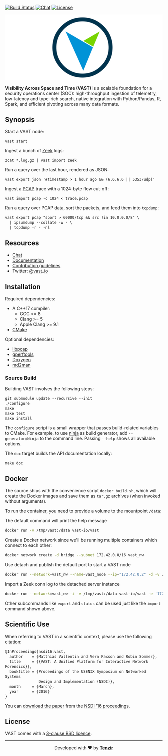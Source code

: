 [![Build Status][ci-badge]][ci-url]
[![Chat][chat-badge]][chat-url]
[![License][license-badge]][license-url]

<p align="center">
  <img src="./doc/assets/vast.svg" alt="VAST">
</p>

**Visibility Across Space and Time (VAST)** is a scalable foundation for
a security operations center (SOC): high-throughput ingestion of telemetry,
low-latency and type-rich search, native integration with Python/Pandas, R,
Spark, and efficient pivoting across many data formats. 

## Synopsis

Start a VAST node:

    vast start

Ingest a bunch of [Zeek](http://www.zeek.org) logs:

    zcat *.log.gz | vast import zeek

Run a query over the last hour, rendered as JSON:

    vast export json '#timestamp > 1 hour ago && (6.6.6.6 || 5353/udp)'

Ingest a [PCAP](https://en.wikipedia.org/wiki/Pcap) trace with a 1024-byte
flow cut-off:

    vast import pcap -c 1024 < trace.pcap

Run a query over PCAP data, sort the packets, and feed them into `tcpdump`:

    vast export pcap "sport > 60000/tcp && src !in 10.0.0.0/8" \
      | ipsumdump --collate -w - \
      | tcpdump -r - -nl

## Resources

- [Chat][chat-url]
- [Documentation][docs]
- [Contribution guidelines](CONTRIBUTING.md)
- Twitter: [@vast_io](https://twitter.com/vast_io)

## Installation

Required dependencies:

- A C++17 compiler:
  - GCC >= 8
  - Clang >= 5
  - Apple Clang >= 9.1
- [CMake](http://www.cmake.org)

Optional dependencies:

- [libpcap](http://www.tcpdump.org)
- [gperftools](http://code.google.com/p/google-perftools)
- [Doxygen](http://www.doxygen.org)
- [md2man](https://github.com/sunaku/md2man)

### Source Build

Building VAST involves the following steps:

    git submodule update --recursive --init
    ./configure
    make
    make test
    make install

The `configure` script is a small wrapper that passes build-related variables
to CMake. For example, to use [ninja](https://ninja-build.org) as build
generator, add `--generator=Ninja` to the command line. Passing `--help` shows
all available options.

The `doc` target builds the API documentation locally:

    make doc

## Docker

The source ships with the convenience script `docker_build.sh`, which will
create the Docker images and save them as `tar.gz` archives (when invoked
without arguments).

To run the container, you need to provide a volume to the mountpoint `/data`:

The default command will print the help message

``` sh
docker run -v /tmp/vast:/data vast-io/vast
```

Create a Docker network since we'll be running multiple containers which
connect to each other:

``` sh
docker network create -d bridge --subnet 172.42.0.0/16 vast_nw
```

Use detach and publish the default port to start a VAST node

``` sh
docker run --network=vast_nw --name=vast_node --ip="172.42.0.2" -d -v /tmp/vast:/data vast-io/vast start
```

Import a Zeek conn log to the detached server instance

``` sh
docker run --network=vast_nw -i -v /tmp/vast:/data vast-io/vast -e '172.42.0.2' import zeek < zeek_conn.log
```

Other subcommands like `export` and `status` can be used just like the `import`
command shown above.

## Scientific Use

When referring to VAST in a scientific context, please use the following
citation:

    @InProceedings{nsdi16:vast,
      author    = {Matthias Vallentin and Vern Paxson and Robin Sommer},
      title     = {{VAST: A Unified Platform for Interactive Network Forensics}},
      booktitle = {Proceedings of the USENIX Symposium on Networked Systems
                   Design and Implementation (NSDI)},
      month     = {March},
      year      = {2016}
    }

You can [download the paper][vast-paper] from the [NSDI '16
proceedings][nsdi-proceedings].

## License

VAST comes with a [3-clause BSD licence][license-url].

---

<p align="center">
  Developed with ❤️ by <strong><a href="https://tenzir.com">Tenzir</a></strong>
</p>

[docs]: https://docs.tenzir.com
[mailing-list]: http://mailman.icsi.berkeley.edu/mailman/listinfo/vast
[mailing-list-commits]: http://mailman.icsi.berkeley.edu/mailman/listinfo/vast-commits
[chat-badge]: https://img.shields.io/badge/gitter-chat-brightgreen.svg
[chat-url]: https://gitter.im/tenzir/chat
[ci-url]: https://cirrus-ci.com/github/tenzir/vast
[ci-badge]: https://img.shields.io/cirrus/github/tenzir/vast
[license-badge]: https://img.shields.io/badge/license-BSD-blue.svg
[license-url]: https://raw.github.com/vast-io/vast/master/COPYING

[vast-paper]: https://www.usenix.org/system/files/conference/nsdi16/nsdi16-paper-vallentin.pdf
[nsdi-proceedings]: https://www.usenix.org/conference/nsdi16/technical-sessions
